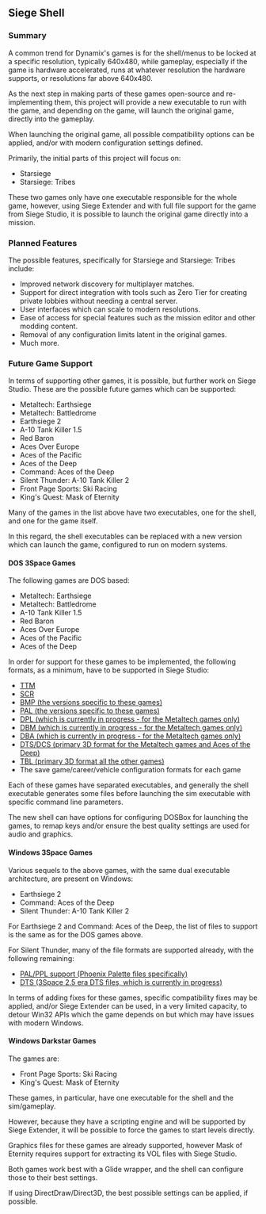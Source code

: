 ## Siege Shell

### Summary
A common trend for Dynamix's games is for the shell/menus to be locked at a specific resolution, typically 640x480, while gameplay, especially if the game is hardware accelerated, runs at whatever resolution the hardware supports, or resolutions far above 640x480.

As the next step in making parts of these games open-source and re-implementing them, this project will provide a new executable to run with the game, and depending on the game, will launch the original game, directly into the gameplay.

When launching the original game, all possible compatibility options can be applied, and/or with modern configuration settings defined.

Primarily, the initial parts of this project will focus on:
* Starsiege
* Starsiege: Tribes

These two games only have one executable responsible for the whole game, however, using Siege Extender and with full file support for the game from Siege Studio, it is possible to launch the original game directly into a mission.

### Planned Features
The possible features, specifically for Starsiege and Starsiege: Tribes include:
* Improved network discovery for multiplayer matches.
* Support for direct integration with tools such as Zero Tier for creating private lobbies without needing a central server.
* User interfaces which can scale to modern resolutions.
* Ease of access for special features such as the mission editor and other modding content.
* Removal of any configuration limits latent in the original games.
* Much more.

### Future Game Support
In terms of supporting other games, it is possible, but further work on Siege Studio. These are the possible future games which can be supported:
* Metaltech: Earthsiege
* Metaltech: Battledrome
* Earthsiege 2
* A-10 Tank Killer 1.5
* Red Baron
* Aces Over Europe
* Aces of the Pacific
* Aces of the Deep
* Command: Aces of the Deep
* Silent Thunder: A-10 Tank Killer 2
* Front Page Sports: Ski Racing
* King's Quest: Mask of Eternity

Many of the games in the list above have two executables, one for the shell, and one for the game itself.

In this regard, the shell executables can be replaced with a new version which can launch the game, configured to run on modern systems.

#### DOS 3Space Games
The following games are DOS based:
* Metaltech: Earthsiege
* Metaltech: Battledrome
* A-10 Tank Killer 1.5
* Red Baron
* Aces Over Europe
* Aces of the Pacific
* Aces of the Deep

In order for support for these games to be implemented, the following formats, as a minimum, have to be supported in Siege Studio:
* [TTM](https://github.com/open-siege/open-siege/wiki/TTM)
* [SCR](https://github.com/open-siege/open-siege/wiki/SCR)
* [BMP (the versions specific to these games)](https://github.com/open-siege/open-siege/wiki/BMP)
* [PAL (the versions specific to these games)](https://github.com/open-siege/open-siege/wiki/PAL)
* [DPL (which is currently in progress - for the Metaltech games only)](https://github.com/open-siege/open-siege/wiki/DPL)
* [DBM (which is currently in progress - for the Metaltech games only)](https://github.com/open-siege/open-siege/wiki/DBM)
* [DBA (which is currently in progress - for the Metaltech games only)](https://github.com/open-siege/open-siege/wiki/DBA)
* [DTS/DCS (primary 3D format for the Metaltech games and Aces of the Deep)](https://github.com/open-siege/open-siege/wiki/DTS)
* [TBL (primary 3D format all the other games)](https://github.com/open-siege/open-siege/wiki/TBL)
* The save game/career/vehicle configuration formats for each game

Each of these games have separated executables, and generally the shell executable generates some files before launching the sim executable with specific command line parameters.

The new shell can have options for configuring DOSBox for launching the games, to remap keys and/or ensure the best quality settings are used for audio and graphics.

#### Windows 3Space Games
Various sequels to the above games, with the same dual executable architecture, are present on Windows:
* Earthsiege 2
* Command: Aces of the Deep
* Silent Thunder: A-10 Tank Killer 2

For Earthsiege 2 and Command: Aces of the Deep, the list of files to support is the same as for the DOS games above. 

For Silent Thunder, many of the file formats are supported already, with the following remaining:
* [PAL/PPL support (Phoenix Palette files specifically)](https://github.com/open-siege/open-siege/wiki/PAL)
* [DTS (3Space 2.5 era DTS files, which is currently in progress)](https://github.com/open-siege/open-siege/wiki/DTS)

In terms of adding fixes for these games, specific compatibility fixes may be applied, and/or Siege Extender can be used, in a very limited capacity, to detour Win32 APIs which the game depends on but which may have issues with modern Windows. 

#### Windows Darkstar Games
The games are: 
* Front Page Sports: Ski Racing
* King's Quest: Mask of Eternity

These games, in particular, have one executable for the shell and the sim/gameplay.

However, because they have a scripting engine and will be supported by Siege Extender, it will be possible to force the games to start levels directly.

Graphics files for these games are already supported, however Mask of Eternity requires support for extracting its VOL files with Siege Studio.

Both games work best with a Glide wrapper, and the shell can configure those to their best settings.

If using DirectDraw/Direct3D, the best possible settings can be applied, if possible.
